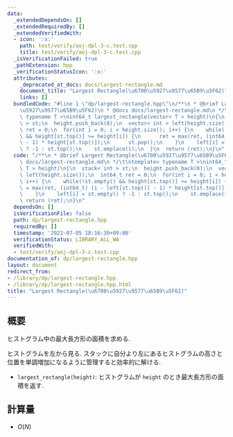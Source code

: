 ```yaml
---
data:
  _extendedDependsOn: []
  _extendedRequiredBy: []
  _extendedVerifiedWith:
  - icon: ':x:'
    path: test/verify/aoj-dpl-3-c.test.cpp
    title: test/verify/aoj-dpl-3-c.test.cpp
  _isVerificationFailed: true
  _pathExtension: hpp
  _verificationStatusIcon: ':x:'
  attributes:
    _deprecated_at_docs: docs/largest-rectangle.md
    document_title: "Largest Rectangle(\u6700\u5927\u9577\u65B9\u5F62)"
    links: []
  bundledCode: "#line 1 \"dp/largest-rectangle.hpp\"\n/**\n * @brief Largest Rectangle(\u6700\
    \u5927\u9577\u65B9\u5F62)\n * @docs docs/largest-rectangle.md\n */\t\ntemplate<\
    \ typename T >\nint64_t largest_rectangle(vector< T > height)\n{\n  stack< int\
    \ > st;\n  height.push_back(0);\n  vector< int > left(height.size());\n  int64_t\
    \ ret = 0;\n  for(int i = 0; i < height.size(); i++) {\n    while(!st.empty()\
    \ && height[st.top()] >= height[i]) {\n      ret = max(ret, (int64_t) (i - left[st.top()]\
    \ - 1) * height[st.top()]);\n      st.pop();\n    }\n    left[i] = st.empty()\
    \ ? -1 : st.top();\n    st.emplace(i);\n  }\n  return (ret);\n}\n"
  code: "/**\n * @brief Largest Rectangle(\u6700\u5927\u9577\u65B9\u5F62)\n * @docs\
    \ docs/largest-rectangle.md\n */\t\ntemplate< typename T >\nint64_t largest_rectangle(vector<\
    \ T > height)\n{\n  stack< int > st;\n  height.push_back(0);\n  vector< int >\
    \ left(height.size());\n  int64_t ret = 0;\n  for(int i = 0; i < height.size();\
    \ i++) {\n    while(!st.empty() && height[st.top()] >= height[i]) {\n      ret\
    \ = max(ret, (int64_t) (i - left[st.top()] - 1) * height[st.top()]);\n      st.pop();\n\
    \    }\n    left[i] = st.empty() ? -1 : st.top();\n    st.emplace(i);\n  }\n \
    \ return (ret);\n}\n"
  dependsOn: []
  isVerificationFile: false
  path: dp/largest-rectangle.hpp
  requiredBy: []
  timestamp: '2022-07-05 18:16:30+09:00'
  verificationStatus: LIBRARY_ALL_WA
  verifiedWith:
  - test/verify/aoj-dpl-3-c.test.cpp
documentation_of: dp/largest-rectangle.hpp
layout: document
redirect_from:
- /library/dp/largest-rectangle.hpp
- /library/dp/largest-rectangle.hpp.html
title: "Largest Rectangle(\u6700\u5927\u9577\u65B9\u5F62)"
---
```

## 概要

ヒストグラム中の最大長方形の面積を求める.

ヒストグラムを左から見る. スタックに自分より左にあるヒストグラムの高さと位置を単調増加になるように管理すると効率的に解ける.

* `largest_rectangle(height)`: ヒストグラムが `height` のとき最大長方形の面積を返す.

## 計算量

* $O(N)$
